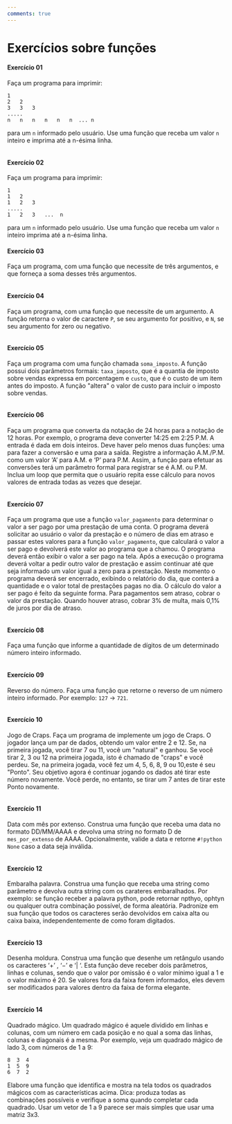 ```yaml
---
comments: true
---
```


# Exercícios sobre funções

#### Exercício 01

Faça um programa para imprimir:

```
1
2   2
3   3   3
.....
n   n   n   n   n   n  ... n
```

para um `n` informado pelo usuário. Use uma função que receba um valor `n` inteiro e imprima até a n-ésima linha.

```pyodide
```

#### Exercício 02

Faça um programa para imprimir:

```
1
1   2
1   2   3
.....
1   2   3   ...  n
```

para um `n` informado pelo usuário. Use uma função que receba um valor `n` inteiro imprima até a n-ésima linha.


#### Exercício 03

Faça um programa, com uma função que necessite de três argumentos, e que forneça a soma desses três argumentos.

```pyodide
```

#### Exercício 04

Faça um programa, com uma função que necessite de um argumento. A função retorna o valor de caractere `P`, se seu argumento for positivo, e `N`, se seu argumento for zero ou negativo.

```pyodide
```

#### Exercício 05

Faça um programa com uma função chamada `soma_imposto`. A função possui dois parâmetros formais: `taxa_imposto`, que é a quantia de imposto sobre vendas expressa em porcentagem e `custo`, que é o custo de um item antes do imposto. A função "altera" o valor de custo para incluir o imposto sobre vendas.

```pyodide
```

#### Exercício 06

Faça um programa que converta da notação de 24 horas para a notação de 12 horas. Por exemplo, o programa deve converter 14:25 em 2:25 P.M. A entrada é dada em dois inteiros. Deve haver pelo menos duas funções: uma para fazer a conversão e uma para a saída. Registre a informação A.M./P.M. como um valor ‘A’ para A.M. e ‘P’ para P.M. Assim, a função para efetuar as conversões terá um parâmetro formal para registrar se é A.M. ou P.M. Inclua um loop que permita que o usuário repita esse cálculo para novos valores de entrada todas as vezes que desejar.

```pyodide
```

#### Exercício 07

Faça um programa que use a função `valor_pagamento` para determinar o valor a ser pago por uma prestação de uma conta. O programa deverá solicitar ao usuário o valor da prestação e o número de dias em atraso e passar estes valores para a função `valor_pagamento`, que calculará o valor a ser pago e devolverá este valor ao programa que a chamou. O programa deverá então exibir o valor a ser pago na tela. Após a execução o programa deverá voltar a pedir outro valor de prestação e assim continuar até que seja informado um valor igual a zero para a prestação. Neste momento o programa deverá ser encerrado, exibindo o relatório do dia, que conterá a quantidade e o valor total de prestações pagas no dia. O cálculo do valor a ser pago é feito da seguinte forma. Para pagamentos sem atraso, cobrar o valor da prestação. Quando houver atraso, cobrar 3% de multa, mais 0,1% de juros por dia de atraso.

```pyodide
```

#### Exercício 08

Faça uma função que informe a quantidade de dígitos de um determinado número inteiro informado.

```pyodide
```

#### Exercício 09

Reverso do número. Faça uma função que retorne o reverso de um número inteiro informado. Por exemplo: `127` -> `721`.

```pyodide
```

#### Exercício 10

Jogo de Craps. Faça um programa de implemente um jogo de Craps. O jogador lança um par de dados, obtendo um valor entre 2 e 12. Se, na primeira jogada, você tirar 7 ou 11, você um "natural" e ganhou. Se você tirar 2, 3 ou 12 na primeira jogada, isto é chamado de "craps" e você perdeu. Se, na primeira jogada, você fez um 4, 5, 6, 8, 9 ou 10,este é seu "Ponto". Seu objetivo agora é continuar jogando os dados até tirar este número novamente. Você perde, no entanto, se tirar um 7 antes de tirar este Ponto novamente.

```pyodide
```

#### Exercício 11

Data com mês por extenso. Construa uma função que receba uma data no formato DD/MM/AAAA e devolva uma string no formato D de `mes_por_extenso` de AAAA. Opcionalmente, valide a data e retorne `#!python None` caso a data seja inválida.

```pyodide
```

#### Exercício 12

Embaralha palavra. Construa uma função que receba uma string como parâmetro e devolva outra string com os carateres embaralhados. Por exemplo: se função receber a palavra python, pode retornar npthyo, ophtyn ou qualquer outra combinação possível, de forma aleatória. Padronize em sua função que todos os caracteres serão devolvidos em caixa alta ou caixa baixa, independentemente de como foram digitados.

```pyodide
```

#### Exercício 13

Desenha moldura. Construa uma função que desenhe um retângulo usando os caracteres ‘+’ , ‘−’ e ‘| ‘. Esta função deve receber dois parâmetros, linhas e colunas, sendo que o valor por omissão é o valor mínimo igual a 1 e o valor máximo é 20. Se valores fora da faixa forem informados, eles devem ser modificados para valores dentro da faixa de forma elegante.

```pyodide
```

#### Exercício 14

Quadrado mágico. Um quadrado mágico é aquele dividido em linhas e colunas, com um número em cada posição e no qual a soma das linhas, colunas e diagonais é a mesma. Por exemplo, veja um quadrado mágico de lado 3, com números de 1 a 9:

```
8  3  4
1  5  9
6  7  2
```

Elabore uma função que identifica e mostra na tela todos os quadrados mágicos com as características acima. Dica: produza todas as combinações possíveis e verifique a soma quando completar cada quadrado. Usar um vetor de 1 a 9 parece ser mais simples que usar uma matriz 3x3.

```pyodide
```
